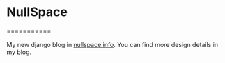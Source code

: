 # NullSpace
===========

My new django blog in [nullspace.info](http://nullspace.info).
You can find more design details in my blog.


